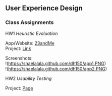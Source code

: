 ## User Experience Design 


### Class Assignments

HW1 *Heuristic Evaluation*

App/Website: [23andMe](https://you.23andme.com/) 
<br>
  Project: [Link](https://shaelalala.github.io/dh150/Shae%20Heuristic%20Evaluation.pdf)
<br>
  

Screenshots: 
  <br>
  !(https://shaelalala.github.com/dh150/app1.PNG)
  <br>
  !(https://shaelalala.github.com/dh150/app2.PNG)
  
  
HW2 *Usability Testing*

Project: [Page](usability_test.md)

